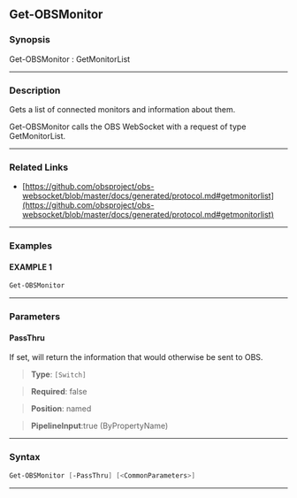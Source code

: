 Get-OBSMonitor
--------------
### Synopsis
Get-OBSMonitor : GetMonitorList

---
### Description

Gets a list of connected monitors and information about them.


Get-OBSMonitor calls the OBS WebSocket with a request of type GetMonitorList.

---
### Related Links
* [https://github.com/obsproject/obs-websocket/blob/master/docs/generated/protocol.md#getmonitorlist](https://github.com/obsproject/obs-websocket/blob/master/docs/generated/protocol.md#getmonitorlist)



---
### Examples
#### EXAMPLE 1
```PowerShell
Get-OBSMonitor
```

---
### Parameters
#### **PassThru**

If set, will return the information that would otherwise be sent to OBS.



> **Type**: ```[Switch]```

> **Required**: false

> **Position**: named

> **PipelineInput**:true (ByPropertyName)



---
### Syntax
```PowerShell
Get-OBSMonitor [-PassThru] [<CommonParameters>]
```
---
